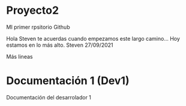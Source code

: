 # Proyecto2
MI primer rpsitorio Github



Hola Steven te acuerdas cuando empezamos este largo camino...
Hoy estamos en lo más alto.
Steven 27/09/2021

Más lineas
# Documentación 1 (Dev1)
Documentación del desarrolador 1